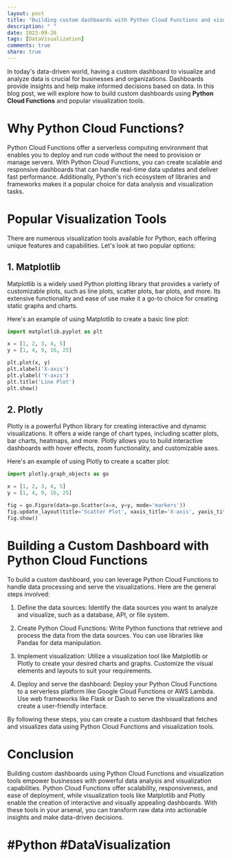 ```yaml
---
layout: post
title: "Building custom dashboards with Python Cloud Functions and visualization tools"
description: " "
date: 2023-09-26
tags: [DataVisualization]
comments: true
share: true
---
```


In today's data-driven world, having a custom dashboard to visualize and analyze data is crucial for businesses and organizations. Dashboards provide insights and help make informed decisions based on data. In this blog post, we will explore how to build custom dashboards using **Python Cloud Functions** and popular visualization tools.

# Why Python Cloud Functions?

Python Cloud Functions offer a serverless computing environment that enables you to deploy and run code without the need to provision or manage servers. With Python Cloud Functions, you can create scalable and responsive dashboards that can handle real-time data updates and deliver fast performance. Additionally, Python's rich ecosystem of libraries and frameworks makes it a popular choice for data analysis and visualization tasks.

# Popular Visualization Tools

There are numerous visualization tools available for Python, each offering unique features and capabilities. Let's look at two popular options:

## 1. Matplotlib

Matplotlib is a widely used Python plotting library that provides a variety of customizable plots, such as line plots, scatter plots, bar plots, and more. Its extensive functionality and ease of use make it a go-to choice for creating static graphs and charts.

Here's an example of using Matplotlib to create a basic line plot:

```python
import matplotlib.pyplot as plt

x = [1, 2, 3, 4, 5]
y = [1, 4, 9, 16, 25]

plt.plot(x, y)
plt.xlabel('X-axis')
plt.ylabel('Y-axis')
plt.title('Line Plot')
plt.show()
```

## 2. Plotly

Plotly is a powerful Python library for creating interactive and dynamic visualizations. It offers a wide range of chart types, including scatter plots, bar charts, heatmaps, and more. Plotly allows you to build interactive dashboards with hover effects, zoom functionality, and customizable axes.

Here's an example of using Plotly to create a scatter plot:

```python
import plotly.graph_objects as go

x = [1, 2, 3, 4, 5]
y = [1, 4, 9, 16, 25]

fig = go.Figure(data=go.Scatter(x=x, y=y, mode='markers'))
fig.update_layout(title='Scatter Plot', xaxis_title='X-axis', yaxis_title='Y-axis')
fig.show()
```

# Building a Custom Dashboard with Python Cloud Functions

To build a custom dashboard, you can leverage Python Cloud Functions to handle data processing and serve the visualizations. Here are the general steps involved:

1. Define the data sources: Identify the data sources you want to analyze and visualize, such as a database, API, or file system.

2. Create Python Cloud Functions: Write Python functions that retrieve and process the data from the data sources. You can use libraries like Pandas for data manipulation.

3. Implement visualization: Utilize a visualization tool like Matplotlib or Plotly to create your desired charts and graphs. Customize the visual elements and layouts to suit your requirements.

4. Deploy and serve the dashboard: Deploy your Python Cloud Functions to a serverless platform like Google Cloud Functions or AWS Lambda. Use web frameworks like Flask or Dash to serve the visualizations and create a user-friendly interface.

By following these steps, you can create a custom dashboard that fetches and visualizes data using Python Cloud Functions and visualization tools.

# Conclusion

Building custom dashboards using Python Cloud Functions and visualization tools empower businesses with powerful data analysis and visualization capabilities. Python Cloud Functions offer scalability, responsiveness, and ease of deployment, while visualization tools like Matplotlib and Plotly enable the creation of interactive and visually appealing dashboards. With these tools in your arsenal, you can transform raw data into actionable insights and make data-driven decisions.

# #Python #DataVisualization